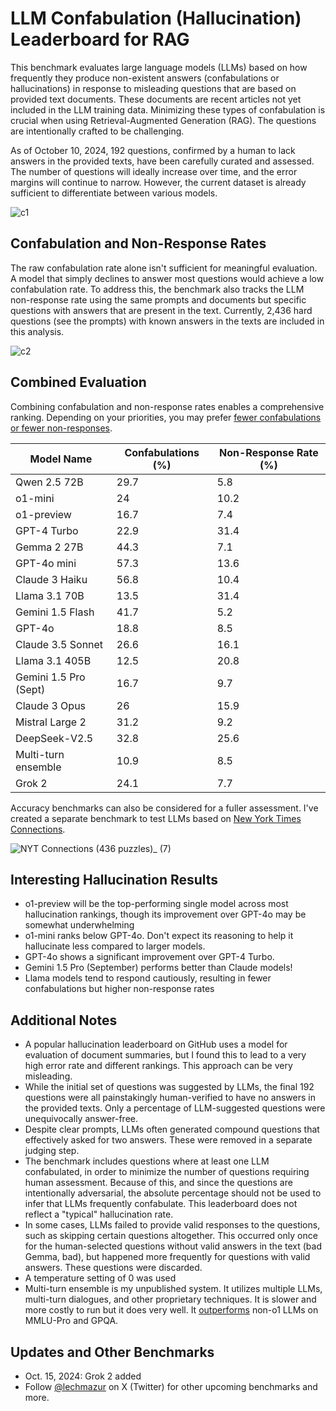 # LLM Confabulation (Hallucination) Leaderboard for RAG

This benchmark evaluates large language models (LLMs) based on how frequently they produce non-existent answers (confabulations or hallucinations) in response to misleading questions that are based on provided text documents. These documents are recent articles not yet included in the LLM training data. Minimizing these types of confabulation is crucial when using Retrieval-Augmented Generation (RAG). The questions are intentionally crafted to be challenging.

As of October 10, 2024, 192 questions, confirmed by a human to lack answers in the provided texts, have been carefully curated and assessed. The number of questions will ideally increase over time, and the error margins will continue to narrow. However, the current dataset is already sufficient to differentiate between various models.

![c1](https://github.com/user-attachments/assets/e2340408-d632-4327-9ae7-ccc0b02cdd76)

## Confabulation and Non-Response Rates

The raw confabulation rate alone isn't sufficient for meaningful evaluation. A model that simply declines to answer most questions would achieve a low confabulation rate. To address this, the benchmark also tracks the LLM non-response rate using the same prompts and documents but specific questions with answers that are present in the text. Currently, 2,436 hard questions (see the prompts) with known answers in the texts are included in this analysis.

![c2](https://github.com/user-attachments/assets/426b5ee1-4514-41b0-bd65-7d733782301b)


## Combined Evaluation
Combining confabulation and non-response rates enables a comprehensive ranking. Depending on your priorities, you may prefer [fewer confabulations or fewer non-responses](https://lechmazur.github.io/leaderboard1.html). 

| Model Name            |   Confabulations  (%) |   Non-Response Rate (%) |
|-----------------------|---------------------------------|-------------------------|
| Qwen 2.5 72B          |                            29.7 |                     5.8 |
| o1-mini               |                            24   |                    10.2 |
| o1-preview            |                            16.7 |                     7.4 |
| GPT-4 Turbo           |                            22.9 |                    31.4 |
| Gemma 2 27B           |                            44.3 |                     7.1 |
| GPT-4o mini           |                            57.3 |                    13.6 |
| Claude 3 Haiku        |                            56.8 |                    10.4 |
| Llama 3.1 70B         |                            13.5 |                    31.4 |
| Gemini 1.5 Flash      |                            41.7 |                     5.2 |
| GPT-4o                |                            18.8 |                     8.5 |
| Claude 3.5 Sonnet     |                            26.6 |                    16.1 |
| Llama 3.1 405B        |                            12.5 |                    20.8 |
| Gemini 1.5 Pro (Sept) |                            16.7 |                     9.7 |
| Claude 3 Opus         |                            26   |                    15.9 |
| Mistral Large 2       |                            31.2 |                     9.2 |
| DeepSeek-V2.5         |                            32.8 |                    25.6 |
| Multi-turn ensemble   |                            10.9 |                     8.5 |
| Grok 2                |                            24.1 |                     7.7 |

Accuracy benchmarks can also be considered for a fuller assessment. I've created a separate benchmark to test LLMs based on [New York Times Connections](https://github.com/lechmazur/nyt-connections/).

![NYT Connections (436 puzzles)_ (7)](https://github.com/user-attachments/assets/7bfaf31f-b064-4aa5-adc9-912b847ec8aa)


## Interesting Hallucination Results
- o1-preview will be the top-performing single model across most hallucination rankings, though its improvement over GPT-4o may be somewhat underwhelming
- o1-mini ranks below GPT-4o. Don't expect its reasoning to help it hallucinate less compared to larger models.
- GPT-4o shows a significant improvement over GPT-4 Turbo.
- Gemini 1.5 Pro (September) performs better than Claude models!
- Llama models tend to respond cautiously, resulting in fewer confabulations but higher non-response rates


## Additional Notes
- A popular hallucination leaderboard on GitHub uses a model for evaluation of document summaries, but I found this to lead to a very high error rate and different rankings. This approach can be very misleading.
- While the initial set of questions was suggested by LLMs, the final 192 questions were all painstakingly human-verified to have no answers in the provided texts. Only a percentage of LLM-suggested questions were unequivocally answer-free.
- Despite clear prompts, LLMs often generated compound questions that effectively asked for two answers. These were removed in a separate judging step.
- The benchmark includes questions where at least one LLM confabulated, in order to minimize the number of questions requiring human assessment. Because of this, and since the questions are intentionally adversarial, the absolute percentage should not be used to infer that LLMs frequently confabulate. This leaderboard does not reflect a "typical" hallucination rate.
- In some cases, LLMs failed to provide valid responses to the questions, such as skipping certain questions altogether. This occurred only once for the human-selected questions without valid answers in the text (bad Gemma, bad), but happened more frequently for questions with valid answers. These questions were discarded.
- A temperature setting of 0 was used
- Multi-turn ensemble is my unpublished system. It utilizes multiple LLMs, multi-turn dialogues, and other proprietary techniques. It is slower and more costly to run but it does very well. It [outperforms](https://x.com/LechMazur/status/1828804485033992514/photo/1) non-o1 LLMs on MMLU-Pro and GPQA.


## Updates and Other Benchmarks
- Oct. 15, 2024: Grok 2 added
- Follow [@lechmazur](https://x.com/LechMazur) on X (Twitter) for other upcoming benchmarks and more.
